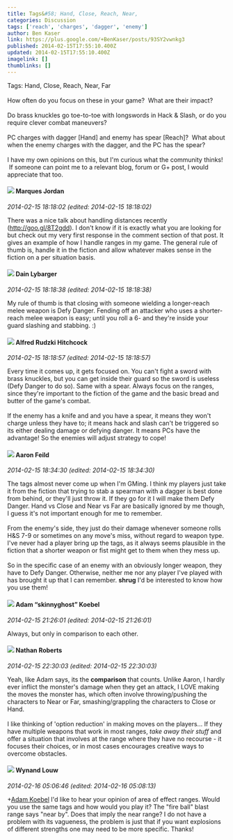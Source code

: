 ```yaml
---
title: Tags&#58; Hand, Close, Reach, Near,
categories: Discussion
tags: ['reach', 'charges', 'dagger', 'enemy']
author: Ben Kaser
link: https://plus.google.com/+BenKaser/posts/93SY2vwnkg3
published: 2014-02-15T17:55:10.400Z
updated: 2014-02-15T17:55:10.400Z
imagelink: []
thumblinks: []
---
```


Tags: Hand, Close, Reach, Near, Far<br /><br />How often do you focus on these in your game?  What are their impact?  <br /><br />Do brass knuckles go toe-to-toe with longswords in Hack &amp; Slash, or do you require clever combat maneuvers?<br /><br />PC charges with dagger [Hand] and enemy has spear [Reach]?  What about when the enemy charges with the dagger, and the PC has the spear?  <br /><br />I have my own opinions on this, but I&#39;m curious what the community thinks!  If someone can point me to a relevant blog, forum or G+ post, I would appreciate that too.
<div id='comment z12qhhli4wv1uf2lk23jeb3h1zbdxr2av04'>
  <h4><img src='{{site.baseurl}}//images/avatars/114124925422808188628_photo.jpg'> Marques Jordan</h4>
      <p><cite>2014-02-15 18:18:02 (edited: 2014-02-15 18:18:02)</cite></p>
        <p>There was a nice talk about handling distances recently (<a href="http://goo.gl/8T2gdd" class="ot-anchor">http://goo.gl/8T2gdd</a>). I don&#39;t know if it is exactly what you are looking for but check out my very first response in the comment section of that post. It gives an example of how I handle ranges in my game. The general rule of thumb is, handle it in the fiction and allow whatever makes sense in the fiction on a per situation basis.</p>
</div>
        

<div id='comment z12qhhli4wv1uf2lk23jeb3h1zbdxr2av04'>
  <h4><img src='{{site.baseurl}}//images/avatars/113994280385109224514_photo.jpg'> Dain Lybarger</h4>
      <p><cite>2014-02-15 18:18:38 (edited: 2014-02-15 18:18:38)</cite></p>
        <p>My rule of thumb is that closing with someone wielding a longer-reach melee weapon is Defy Danger. Fending off an attacker who uses a shorter-reach melee weapon is easy; until you roll a 6- and they&#39;re inside your guard slashing and stabbing. :)</p>
</div>
        

<div id='comment z12qhhli4wv1uf2lk23jeb3h1zbdxr2av04'>
  <h4><img src='{{site.baseurl}}//images/avatars/100812462809734403456_photo.jpg'> Alfred Rudzki Hitchcock</h4>
      <p><cite>2014-02-15 18:18:57 (edited: 2014-02-15 18:18:57)</cite></p>
        <p>Every time it comes up, it gets focused on. You can&#39;t fight a sword with brass knuckles, but you can get inside their guard so the sword is useless (Defy Danger to do so). Same with a spear. Always focus on the ranges, since they&#39;re important to the fiction of the game and the basic bread and butter of the game&#39;s combat. <br /><br />If the enemy has a knife and and you have a spear, it means they won&#39;t charge unless they have to; it means hack and slash can&#39;t be triggered so its either dealing damage or defying danger. It means PCs have the advantage! So the enemies will adjust strategy to cope!</p>
</div>
        

<div id='comment z12qhhli4wv1uf2lk23jeb3h1zbdxr2av04'>
  <h4><img src='{{site.baseurl}}//images/avatars/105488312369796198415_photo.jpg'> Aaron Feild</h4>
      <p><cite>2014-02-15 18:34:30 (edited: 2014-02-15 18:34:30)</cite></p>
        <p>The tags almost never come up when I&#39;m GMing. I think my players just take it from the fiction that trying to stab a spearman with a dagger is best done from behind, or they&#39;ll just throw it. If they go for it I will make them Defy Danger. Hand vs Close and Near vs Far are basically ignored by me though, I guess it&#39;s not important enough for me to remember.<br /><br />From the enemy&#39;s side, they just do their damage whenever someone rolls H&amp;S 7-9 or sometimes on any move&#39;s miss, without regard to weapon type. I&#39;ve never had a player bring up the tags, as it always seems plausible in the fiction that a shorter weapon or fist might get to them when they mess up.<br /><br />So in the specific case of an enemy with an obviously longer weapon, they have to Defy Danger. Otherwise, neither me nor any player I&#39;ve played with has brought it up that I can remember. <b>shrug</b> I&#39;d be interested to know how you use them!</p>
</div>
        

<div id='comment z12qhhli4wv1uf2lk23jeb3h1zbdxr2av04'>
  <h4><img src='{{site.baseurl}}//images/avatars/112484087750169360510_photo.jpg'> Adam “skinnyghost” Koebel</h4>
      <p><cite>2014-02-15 21:26:01 (edited: 2014-02-15 21:26:01)</cite></p>
        <p>Always, but only in comparison to each other.</p>
</div>
        

<div id='comment z12qhhli4wv1uf2lk23jeb3h1zbdxr2av04'>
  <h4><img src='{{site.baseurl}}//images/avatars/117646243340764868749_photo.jpg'> Nathan Roberts</h4>
      <p><cite>2014-02-15 22:30:03 (edited: 2014-02-15 22:30:03)</cite></p>
        <p>Yeah, like Adam says, its the <b>comparison</b> that counts. Unlike Aaron, I hardly ever inflict the monster&#39;s damage when they get an attack, I LOVE making the moves the monster has, which often involve throwing/pushing the characters to Near or Far, smashing/grappling the characters to Close or Hand.<br /><br />I like thinking of &#39;option reduction&#39; in making moves on the players... If they have multiple weapons that work in most ranges, <i>take away their stuff</i> and offer a situation that involves at the range where they have no recourse - it focuses their choices, or in most cases encourages creative ways to overcome obstacles.</p>
</div>
        

<div id='comment z12qhhli4wv1uf2lk23jeb3h1zbdxr2av04'>
  <h4><img src='{{site.baseurl}}//images/avatars/111256963556395023796_photo.jpg'> Wynand Louw</h4>
      <p><cite>2014-02-16 05:06:46 (edited: 2014-02-16 05:08:13)</cite></p>
        <p><span class="proflinkWrapper"><span class="proflinkPrefix">+</span><a class="proflink" href="https://plus.google.com/112484087750169360510" oid="112484087750169360510">Adam Koebel</a></span> I&#39;d like to hear your opinion of area of effect ranges. Would you use the same tags and how would you play it? The &quot;fire ball&quot; blast range says &quot;near by&quot;. Does that imply the near range? I do not have a problem with its vagueness, the problem is just that if you want explosions of different strengths one may need to be more specific. Thanks!</p>
</div>
        